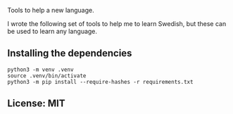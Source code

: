 Tools to help a new language.

I wrote the following set of tools to help me to learn Swedish, but these can be used to learn any language.

## Installing the dependencies

```
python3 -m venv .venv
source .venv/bin/activate
python3 -m pip install --require-hashes -r requirements.txt
```


## License: MIT



